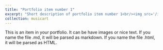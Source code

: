 ```yaml
---
title: "Portfolio item number 1"
excerpt: "Short description of portfolio item number 1<br/><img src='/images/500x300.png'>"
collection: musicart
---
```


This is an item in your portfolio. It can be have images or nice text. If you name the file .md, it will be parsed as markdown. If you name the file .html, it will be parsed as HTML.
